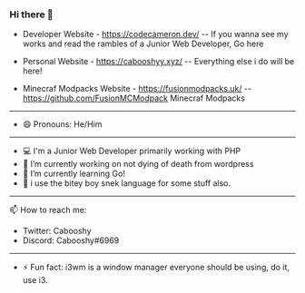 ### Hi there 👋
* Developer Website - https://codecameron.dev/  -- If you wanna see my works and read the rambles of a Junior Web Developer, Go here
* Personal Website - https://cabooshyy.xyz/ -- Everything else i do will be here!

* Minecraf Modpacks Website - https://fusionmodpacks.uk/ -- https://github.com/FusionMCModpack Minecraf Modpacks
---
- 😄 Pronouns: He/Him
---
- 💻 I'm a Junior Web Developer primarily working with PHP
- 🔭 I’m currently working on not dying of death from wordpress
- 🌱 I’m currently learning Go!
- 🐍 i use the bitey boy snek language for some stuff also.
---
📫 How to reach me: 
-   Twitter: Cabooshy
-   Discord: Cabooshy#6969
---
- ⚡ Fun fact: i3wm is a window manager everyone should be using, do it, use i3.
<!--
**Caboosh/caboosh** is a ✨ _special_ ✨ repository because its `README.md` (this file) appears on your GitHub profile.

Here are some ideas to get you started:

- 🔭 I’m currently working on ...
- 🌱 I’m currently learning ...
- 👯 I’m looking to collaborate on ...
- 🤔 I’m looking for help with ...
- 💬 Ask me about ...
- 📫 How to reach me: ...
- 😄 Pronouns: ...
- ⚡ Fun fact: ...
-->
